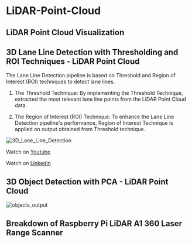 # LiDAR-Point-Cloud

## LiDAR Point Cloud Visualization


## 3D Lane Line Detection with Thresholding and ROI Techniques - LiDAR Point Cloud

The Lane Line Detection pipeline is based on Threshold and Region of Interest (ROI) techniques to detect lane lines.

1. The Threshold Technique: By implementing the Threshold Technique, extracted the most relevant lane line points from the LiDAR Point Cloud data.

2. The Region of Interest (ROI) Technique: To enhance the Lane Line Detection pipeline's performance, Region of Interest Technique is applied on output obtained from Threshold technique.

![3D_Lane_Line_Detection](https://github.com/SamiUddin-tech/LiDAR-Point-Cloud/assets/81253183/34b73562-abe5-4079-b7d6-7c8cdc84739c)

Watch on [Youtube](https://youtu.be/v7u8H33QNxs) 

Watch on [LinkedIn](https://www.linkedin.com/posts/sami-uddin-a6b40b20a_3dperception-lidar-lanelinedetection-activity-7094165411256049664-vb3r?utm_source=share&utm_medium=member_desktop)

## 3D Object Detection with PCA - LiDAR Point Cloud

![objects_output](https://github.com/SamiUddin-tech/LiDAR-Point-Cloud/assets/81253183/4772ab5f-0472-491d-8363-ccdec36eef6e)

## Breakdown of Raspberry Pi LiDAR A1 360 Laser Range Scanner
